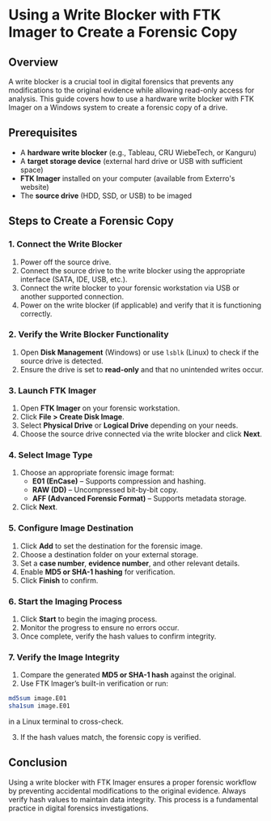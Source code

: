 # Using a Write Blocker with FTK Imager to Create a Forensic Copy

## Overview

A write blocker is a crucial tool in digital forensics that prevents any modifications to the original evidence while allowing read-only access for analysis. This guide covers how to use a hardware write blocker with FTK Imager on a Windows system to create a forensic copy of a drive.

## Prerequisites

- A **hardware write blocker** (e.g., Tableau, CRU WiebeTech, or Kanguru)
- A **target storage device** (external hard drive or USB with sufficient space)
- **FTK Imager** installed on your computer (available from Exterro's website)
- The **source drive** (HDD, SSD, or USB) to be imaged

## Steps to Create a Forensic Copy

### 1. Connect the Write Blocker

1. Power off the source drive.
2. Connect the source drive to the write blocker using the appropriate interface (SATA, IDE, USB, etc.).
3. Connect the write blocker to your forensic workstation via USB or another supported connection.
4. Power on the write blocker (if applicable) and verify that it is functioning correctly.

### 2. Verify the Write Blocker Functionality

1. Open **Disk Management** (Windows) or use `lsblk` (Linux) to check if the source drive is detected.
2. Ensure the drive is set to **read-only** and that no unintended writes occur.

### 3. Launch FTK Imager

1. Open **FTK Imager** on your forensic workstation.
2. Click **File > Create Disk Image**.
3. Select **Physical Drive** or **Logical Drive** depending on your needs.
4. Choose the source drive connected via the write blocker and click **Next**.

### 4. Select Image Type

1. Choose an appropriate forensic image format:
    - **E01 (EnCase)** – Supports compression and hashing.
    - **RAW (DD)** – Uncompressed bit-by-bit copy.
    - **AFF (Advanced Forensic Format)** – Supports metadata storage.
2. Click **Next**.

### 5. Configure Image Destination

1. Click **Add** to set the destination for the forensic image.
2. Choose a destination folder on your external storage.
3. Set a **case number**, **evidence number**, and other relevant details.
4. Enable **MD5 or SHA-1 hashing** for verification.
5. Click **Finish** to confirm.

### 6. Start the Imaging Process

1. Click **Start** to begin the imaging process.
2. Monitor the progress to ensure no errors occur.
3. Once complete, verify the hash values to confirm integrity.

### 7. Verify the Image Integrity

1. Compare the generated **MD5 or SHA-1 hash** against the original.
2. Use FTK Imager’s built-in verification or run:

```bash
md5sum image.E01
sha1sum image.E01
```

in a Linux terminal to cross-check.

3. If the hash values match, the forensic copy is verified.

## Conclusion

Using a write blocker with FTK Imager ensures a proper forensic workflow by preventing accidental modifications to the original evidence. Always verify hash values to maintain data integrity. This process is a fundamental practice in digital forensics investigations.
